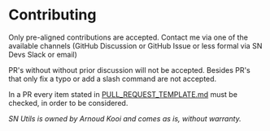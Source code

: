 # Contributing

Only pre-aligned contributions are accepted.
Contact me via one of the available channels (GitHub Discussion or GitHub Issue or less formal via SN Devs Slack or email)

PR's without without prior discussion will not be accepted.
Besides PR's that only fix a typo or add a slash command are not accepted.

In a PR every item stated in [PULL_REQUEST_TEMPLATE.md](.github/PULL_REQUEST_TEMPLATE.md) must be checked, in order to be considered.


_SN Utils is owned by Arnoud Kooi and comes as is, without warranty._
